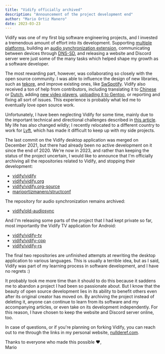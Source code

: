 ```yaml
---
title: "Vidify officially archived"
description: "Announcement of the project development end"
author: "Mario Ortiz Manero"
date: 2023-03-23
---
```


Vidify was one of my first big software engineering projects, and I invested a
tremendous amount of effort into its development. Supporting [multiple
platforms](https://vidify.org/wiki/), building an [audio synchronization
extension](https://vidify.org/wiki/audiosync-extension/), communicating between
devices through [DNS-SD](https://vidify.org/wiki/the-external-player-protocol/),
and releasing a website and Discord server were just some of the many tasks
which helped shape my growth as a software developer.

The most rewarding part, however, was collaborating so closely with the open
source community. I was able to influence the design of new libraries, such as
[tekore](https://github.com/felix-hilden/tekore), and improve existing ones,
like [SwSpotify](https://github.com/SwagLyrics/SwSpotify). Vidify also received
a ton of help from contributors, including translating it to
[Chinese](https://github.com/vidify/vidify.org-source/pull/30) or
[Dutch](https://github.com/vidify/vidify/issues/73), adding [new video
players](https://github.com/vidify/vidify/pull/118), [uploading it to
Gentoo](https://github.com/vidify/vidify/pull/67), or reporting and fixing all
sort of issues. This experience is probably what led me to eventually love open
source work.

Unfortunately, I have been neglecting Vidify for some time, mainly due to the
important technical and directional challenges described in [this
article](https://vidify.org/blog/202105-update/). My life has also changed
wildly; I recently relocated to a different country to work for
[Lyft](https://www.lyft.com/), which has made it difficult to keep up with my
side projects.

The last commit on the Vidify desktop application was merged on December 2021,
but there had already been no active development on it since the end of 2020.
We're now in 2023, and rather than keeping the status of the project uncertain,
I would like to announce that I'm officially archiving all the repositories
related to Vidify, and stopping their development:

* [vidify/vidify](https://github.com/vidify/vidify)
* [vidify/vidify.org](https://github.com/vidify/vidify.org)
* [vidify/vidify.org-source](https://github.com/vidify/vidify.org-source)
* [marioortizmanero/structconf](https://github.com/marioortizmanero/structconf)

The repository for audio synchronization remains archived:

* [vidify/old-audiosync](https://github.com/vidify/old-audiosync) 

And I'm releasing some parts of the project that I had kept private so far, most
importantly the Vidify TV application for Android:

* [vidify/vidify-tv](https://github.com/vidify/vidify-tv)
* [vidify/vidify-cpp](https://github.com/vidify/vidify-cpp)
* [vidify/vidify-rs](https://github.com/vidify/vidify-rs)

The final two repositories are unfinished attempts at rewriting the desktop
application to various languages. This is usually a terrible idea, but as I
said, Vidify was part of my learning process in software development, and I
have no regrets :)

It probably took me more time than it should to do this because it saddens me to
abandon a project I had been so passionate about. But I know that the beauty of
open source development lies in its ability to benefit others even after its
original creator has moved on. By archiving the project instead of deleting it,
anyone can continue to learn from its software and my accompanying articles, or
even take on its development independently. For this reason, I have chosen to
keep the website and Discord server online, too.

In case of questions, or if you're planning on forking Vidify, you can reach out
to me through the links in my personal website,
[nullderef.com](https://nullderef.com/).

Thanks to everyone who made this possible ❤️,\
Mario
